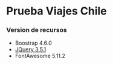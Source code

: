 # Prueba Viajes Chile 

### Version de recursos

- Boostrap 4.6.0
- [JQuery 3.5.1](https://code.jquery.com/jquery-3.5.1.slim.min.js)
- FontAwesome 5.11.2